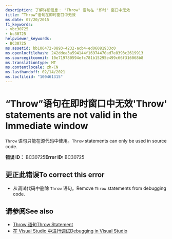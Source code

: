 ```yaml
---
description: 了解详细信息： "Throw" 语句在 "即时" 窗口中无效
title: “Throw”语句在即时窗口中无效
ms.date: 07/20/2015
f1_keywords:
- vbc30725
- bc30725
helpviewer_keywords:
- BC30725
ms.assetid: bb106472-0893-4232-acb4-ed06081933c0
ms.openlocfilehash: 242ddea3a594144f16974470ad7e8393c2619913
ms.sourcegitcommit: 10e719780594efc781b15295e499c66f316068b8
ms.translationtype: MT
ms.contentlocale: zh-CN
ms.lasthandoff: 02/14/2021
ms.locfileid: "100461315"
---
```

# <a name="throw-statements-are-not-valid-in-the-immediate-window"></a><span data-ttu-id="28792-103">“Throw”语句在即时窗口中无效</span><span class="sxs-lookup"><span data-stu-id="28792-103">'Throw' statements are not valid in the Immediate window</span></span>

<span data-ttu-id="28792-104">`Throw` 语句只能在源代码中使用。</span><span class="sxs-lookup"><span data-stu-id="28792-104">`Throw` statements can only be used in source code.</span></span>  
  
 <span data-ttu-id="28792-105">**错误 ID：** BC30725</span><span class="sxs-lookup"><span data-stu-id="28792-105">**Error ID:** BC30725</span></span>  
  
## <a name="to-correct-this-error"></a><span data-ttu-id="28792-106">更正此错误</span><span class="sxs-lookup"><span data-stu-id="28792-106">To correct this error</span></span>  
  
- <span data-ttu-id="28792-107">从调试代码中删除 `Throw` 语句。</span><span class="sxs-lookup"><span data-stu-id="28792-107">Remove `Throw` statements from debugging code.</span></span>  
  
## <a name="see-also"></a><span data-ttu-id="28792-108">请参阅</span><span class="sxs-lookup"><span data-stu-id="28792-108">See also</span></span>

- [<span data-ttu-id="28792-109">Throw 语句</span><span class="sxs-lookup"><span data-stu-id="28792-109">Throw Statement</span></span>](../language-reference/statements/throw-statement.md)
- [<span data-ttu-id="28792-110">在 Visual Studio 中进行调试</span><span class="sxs-lookup"><span data-stu-id="28792-110">Debugging in Visual Studio</span></span>](/visualstudio/debugger/debugger-feature-tour)

